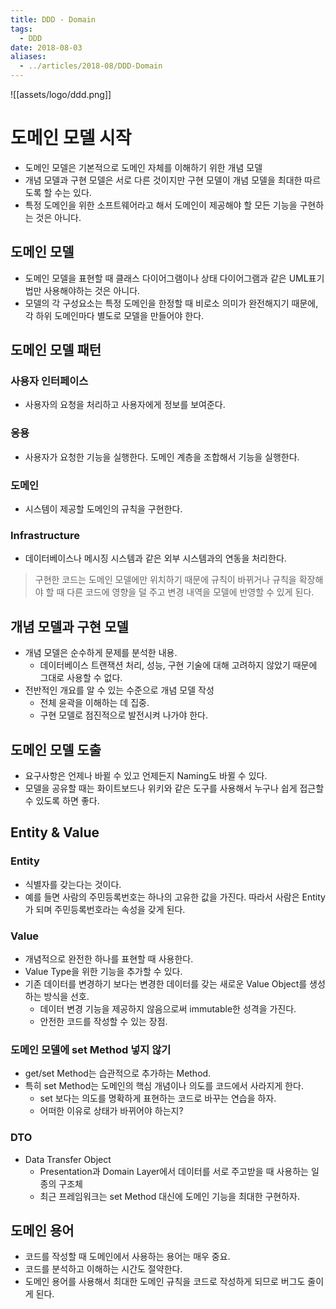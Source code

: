 ```yaml
---
title: DDD - Domain
tags:
  - DDD
date: 2018-08-03
aliases: 
  - ../articles/2018-08/DDD-Domain
---
```


![[assets/logo/ddd.png]]

# 도메인 모델 시작
- 도메인 모델은 기본적으로 도메인 자체를 이해하기 위한 개념 모델
- 개념 모델과 구현 모델은 서로 다른 것이지만 구현 모델이 개념 모델을 최대한 따르도록 할 수는 있다.
- 특정 도메인을 위한 소프트웨어라고 해서 도메인이 제공해야 할 모든 기능을 구현하는 것은 아니다.

## 도메인 모델
- 도메인 모델을 표현할 때 클래스 다이어그램이나 상태 다이어그램과 같은 UML표기법만 사용해야하는 것은 아니다.
- 모델의 각 구성요소는 특정 도메인을 한정할 때 비로소 의미가 완전해지기 때문에, 각 하위 도메인마다 별도로 모델을 만들어야 한다.

## 도메인 모델 패턴
### 사용자 인터페이스
- 사용자의 요청을 처리하고 사용자에게 정보를 보여준다.

### 응용
- 사용자가 요청한 기능을 실행한다. 도메인 계층을 조합해서 기능을 실행한다.

### 도메인
- 시스템이 제공할 도메인의 규칙을 구현한다.

### Infrastructure
- 데이터베이스나 메시징 시스템과 같은 외부 시스템과의 연동을 처리한다.

> 구현한 코드는 도메인 모델에만 위치하기 때문에 규칙이 바뀌거나 규칙을 확장해야 할 때 다른 코드에 영향을 덜 주고 변경 내역을 모델에 반영할 수 있게 된다.


## 개념 모델과 구현 모델
- 개념 모델은 순수하게 문제를 분석한 내용.
    - 데이터베이스 트랜잭션 처리, 성능, 구현 기술에 대해 고려하지 않았기 때문에 그대로 사용할 수 없다.
- 전반적인 개요를 알 수 있는 수준으로 개념 모델 작성
    - 전체 윤곽을 이해하는 데 집중.
    - 구현 모델로 점진적으로 발전시켜 나가야 한다.


## 도메인 모델 도출
- 요구사항은 언제나 바뀔 수 있고 언제든지 Naming도 바뀔 수 있다.
- 모델을 공유할 때는 화이트보드나 위키와 같은 도구를 사용해서 누구나 쉽게 접근할 수 있도록 하면 좋다.

## Entity & Value
### Entity
- 식별자를 갖는다는 것이다.
- 예를 들면 사람의 주민등록번호는 하나의 고유한 값을 가진다. 따라서 사람은 Entity가 되며 주민등록번호라는 속성을 갖게 된다.

### Value
- 개념적으로 완전한 하나를 표현할 때 사용한다.
- Value Type을 위한 기능을 추가할 수 있다.
- 기존 데이터를 변경하기 보다는 변경한 데이터를 갖는 새로운 Value Object를 생성하는 방식을 선호.
    - 데이터 변경 기능을 제공하지 않음으로써 immutable한 성격을 가진다.
    - 안전한 코드를 작성할 수 있는 장점.


### 도메인 모델에 set Method 넣지 않기
- get/set Method는 습관적으로 추가하는 Method.
- 특히 set Method는 도메인의 핵심 개념이나 의도를 코드에서 사라지게 한다.
    - set 보다는 의도를 명확하게 표현하는 코드로 바꾸는 연습을 하자.
    - 어떠한 이유로 상태가 바뀌어야 하는지?

### DTO
- Data Transfer Object
    - Presentation과 Domain Layer에서 데이터를 서로 주고받을 때 사용하는 일종의 구조체
    - 최근 프레임워크는 set Method 대신에 도메인 기능을 최대한 구현하자.

## 도메인 용어
- 코드를 작성할 때 도메인에서 사용하는 용어는 매우 중요.
- 코드를 분석하고 이해하는 시간도 절약한다.
- 도메인 용어를 사용해서 최대한 도메인 규칙을 코드로 작성하게 되므로 버그도 줄이게 된다.

